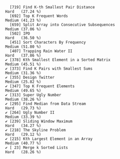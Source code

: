       [719] Find K-th Smallest Pair Distance                             Hard   (27.24 %)
      [692] Top K Frequent Words                                         Medium (41.23 %)
      [659] Split Array into Consecutive Subsequences                    Medium (37.06 %)
      [502] IPO                                                          Hard   (36.50 %)
      [451] Sort Characters By Frequency                                 Medium (51.80 %)
      [407] Trapping Rain Water II                                       Hard   (37.86 %)
    ✔ [378] Kth Smallest Element in a Sorted Matrix                      Medium (45.51 %)
    ✔ [373] Find K Pairs with Smallest Sums                              Medium (31.36 %)
    ✔ [355] Design Twitter                                               Medium (25.82 %)
    ✔ [347] Top K Frequent Elements                                      Medium (49.65 %)
    ✔ [313] Super Ugly Number                                            Medium (38.26 %)
    ✔ [295] Find Median from Data Stream                                 Hard   (29.73 %)
    ✔ [264] Ugly Number II                                               Medium (33.39 %)
    ✔ [239] Sliding Window Maximum                                       Hard   (34.27 %)
    ✔ [218] The Skyline Problem                                          Hard   (29.12 %)
    ✔ [215] Kth Largest Element in an Array                              Medium (40.77 %)
    ✔ [ 23] Merge k Sorted Lists                                         Hard   (28.26 %)
